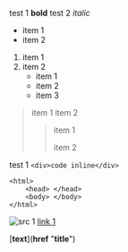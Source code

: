 test 1 <strong>bold</strong>
test 2 <em>italic</em>

* <span>item 1</span>
* <span>item 2</span>

1. <span>item 1</span>
2. <span>item 2</span>
	* <span>item 1</span>
	* <span>item 2</span>	
	* <span>item 3</span>

> <span>item 1</span>
> <span>item 2</span>
> > <span>item 1</span>
> >
> > <span>item 2</span>

test 1 `<div>code inline</div>`

```"<b>title</b>"
<html>
	<head> </head>
	<body> </body>
</html>
```

<img src="src1" alt="src 1"/>
<a href="#">link 1</a>

[<b>text</b>](<b>href</b> "<b>title</b>")